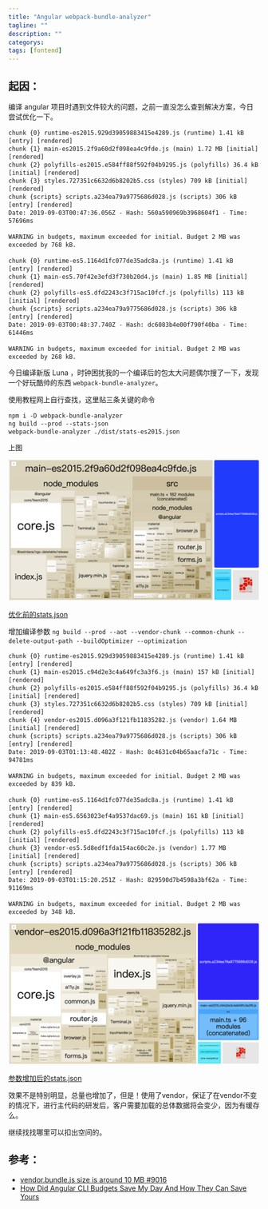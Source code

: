 ```yaml
---
title: "Angular webpack-bundle-analyzer"
tagline: ""
description: ""
categorys: 
tags: [fontend]
---
```

## 起因：
编译 angular 项目时遇到文件较大的问题，之前一直没怎么查到解决方案，今日尝试优化一下。

```
chunk {0} runtime-es2015.929d39059883415e4289.js (runtime) 1.41 kB [entry] [rendered]
chunk {1} main-es2015.2f9a60d2f098ea4c9fde.js (main) 1.72 MB [initial] [rendered]
chunk {2} polyfills-es2015.e584ff88f592f04b9295.js (polyfills) 36.4 kB [initial] [rendered]
chunk {3} styles.727351c6632d6b8202b5.css (styles) 709 kB [initial] [rendered]
chunk {scripts} scripts.a234ea79a9775686d028.js (scripts) 306 kB [entry] [rendered]
Date: 2019-09-03T00:47:36.056Z - Hash: 560a590969b3968604f1 - Time: 57696ms

WARNING in budgets, maximum exceeded for initial. Budget 2 MB was exceeded by 768 kB.
                                                                                                                                               
chunk {0} runtime-es5.1164d1fc077de35adc8a.js (runtime) 1.41 kB [entry] [rendered]
chunk {1} main-es5.70f42e3efd3f730b20d4.js (main) 1.85 MB [initial] [rendered]
chunk {2} polyfills-es5.dfd2243c3f715ac10fcf.js (polyfills) 113 kB [initial] [rendered]
chunk {scripts} scripts.a234ea79a9775686d028.js (scripts) 306 kB [entry] [rendered]
Date: 2019-09-03T00:48:37.740Z - Hash: dc6083b4e00f790f40ba - Time: 61446ms

WARNING in budgets, maximum exceeded for initial. Budget 2 MB was exceeded by 268 kB.
```


今日编译新版 Luna ，时钟困扰我的一个编译后的包太大问题偶尔搜了一下，发现一个好玩酷帅的东西 `webpack-bundle-analyzer`。

使用教程网上自行查找，这里贴三条关键的命令

```
npm i -D webpack-bundle-analyzer
ng build --prod --stats-json
webpack-bundle-analyzer ./dist/stats-es2015.json
```

上图

![优化前截图](/assets/luna/before_analysis.png)

[优化前的stats.json](/assets/luna/before_analysis.json)

增加编译参数 `ng build --prod --aot --vendor-chunk --common-chunk --delete-output-path --buildOptimizer --optimization`

```
chunk {0} runtime-es2015.929d39059883415e4289.js (runtime) 1.41 kB [entry] [rendered]
chunk {1} main-es2015.c94d2e3c4a649fc3a3f6.js (main) 157 kB [initial] [rendered]
chunk {2} polyfills-es2015.e584ff88f592f04b9295.js (polyfills) 36.4 kB [initial] [rendered]
chunk {3} styles.727351c6632d6b8202b5.css (styles) 709 kB [initial] [rendered]
chunk {4} vendor-es2015.d096a3f121fb11835282.js (vendor) 1.64 MB [initial] [rendered]
chunk {scripts} scripts.a234ea79a9775686d028.js (scripts) 306 kB [entry] [rendered]
Date: 2019-09-03T01:13:48.482Z - Hash: 8c4631c04b65aacfa71c - Time: 94781ms

WARNING in budgets, maximum exceeded for initial. Budget 2 MB was exceeded by 839 kB.
                                                                                                                                               
chunk {0} runtime-es5.1164d1fc077de35adc8a.js (runtime) 1.41 kB [entry] [rendered]
chunk {1} main-es5.6563023ef4a9537dac69.js (main) 161 kB [initial] [rendered]
chunk {2} polyfills-es5.dfd2243c3f715ac10fcf.js (polyfills) 113 kB [initial] [rendered]
chunk {3} vendor-es5.5d8edf1fda154ac60c2e.js (vendor) 1.77 MB [initial] [rendered]
chunk {scripts} scripts.a234ea79a9775686d028.js (scripts) 306 kB [entry] [rendered]
Date: 2019-09-03T01:15:20.251Z - Hash: 829590d7b4598a3bf62a - Time: 91169ms

WARNING in budgets, maximum exceeded for initial. Budget 2 MB was exceeded by 348 kB.
```

![参数增加后的截图](/assets/luna/ng-args-add.png)

[参数增加后的stats.json](/assets/luna/ng-args-add.json)

效果不是特别明显，总量也增加了，但是！使用了vendor，保证了在vendor不变的情况下，进行主代码的研发后，客户需要加载的总体数据将会变少，因为有缓存么。

继续找找哪里可以扣出空间的。





## 参考：

 - [vendor.bundle.js size is around 10 MB #9016](https://github.com/angular/angular-cli/issues/9016)
 - [How Did Angular CLI Budgets Save My Day And How They Can Save Yours](https://medium.com/dailyjs/how-did-angular-cli-budgets-save-my-day-and-how-they-can-save-yours-300d534aae7a)
